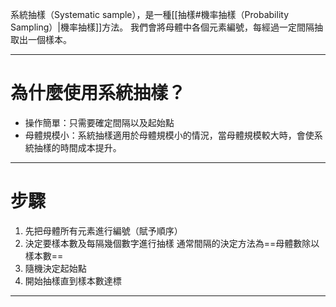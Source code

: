 系統抽樣（Systematic sample），是一種[[抽樣#機率抽樣（Probability Sampling）|機率抽樣]]方法。
我們會將母體中各個元素編號，每經過一定間隔抽取出一個樣本。
- - -
# 為什麼使用系統抽樣？
- 操作簡單：只需要確定間隔以及起始點
- 母體規模小：系統抽樣適用於母體規模小的情況，當母體規模較大時，會使系統抽樣的時間成本提升。
- - -
# 步驟
1. 先把母體所有元素進行編號（賦予順序）
2. 決定要樣本數及每隔幾個數字進行抽樣
   通常間隔的決定方法為==母體數除以樣本數==
3. 隨機決定起始點
4. 開始抽樣直到樣本數達標
- - -
